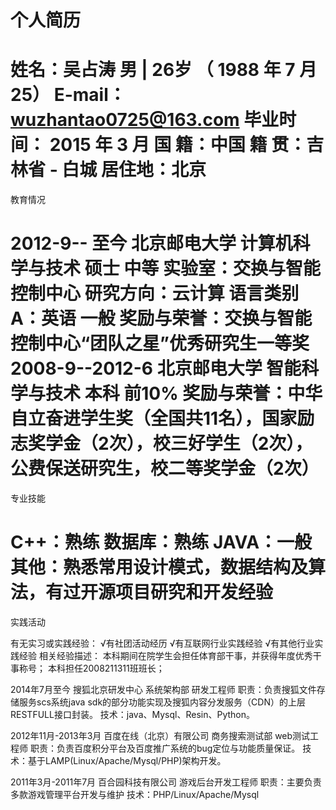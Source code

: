 个人简历
========

姓名：吴占涛
男 | 26岁 （ 1988 年 7 月 25）
E-mail：wuzhantao0725@163.com
毕业时间： 2015 年 3 月
国 籍：中国   籍 贯：吉林省 - 白城   居住地：北京
===================================================
教育情况

2012-9-- 至今      北京邮电大学      计算机科学与技术      硕士      中等
实验室：交换与智能控制中心    研究方向：云计算
语言类别A：英语    一般
奖励与荣誉：交换与智能控制中心“团队之星”优秀研究生一等奖
2008-9--2012-6      北京邮电大学      智能科学与技术      本科      前10%
奖励与荣誉：中华自立奋进学生奖（全国共11名），国家励志奖学金（2次），校三好学生（2次），公费保送研究生，校二等奖学金（2次）
===================================================
专业技能

C++：熟练
数据库：熟练
JAVA：一般
其他：熟悉常用设计模式，数据结构及算法，有过开源项目研究和开发经验
===================================================
实践活动

有无实习或实践经验： √有社团活动经历  √有互联网行业实践经验  √有其他行业实践经验 
相关经验描述：
本科期间在院学生会担任体育部干事，并获得年度优秀干事称号；
本科担任2008211311班班长；

2014年7月至今 搜狐北京研发中心 系统架构部 研发工程师
职责：负责搜狐文件存储服务scs系统java sdk的部分功能实现及搜狐内容分发服务（CDN）的上层RESTFULL接口封装。
技术：java、Mysql、Resin、Python。

2012年11月-2013年3月 百度在线（北京）有限公司 商务搜索测试部 web测试工程师
职责：负责百度积分平台及百度推广系统的bug定位与功能质量保证。
技术：基于LAMP(Linux/Apache/Mysql/PHP)架构开发。

2011年3月-2011年7月 百合园科技有限公司 游戏后台开发工程师
职责：主要负责多款游戏管理平台开发与维护
技术：PHP/Linux/Apache/Mysql
